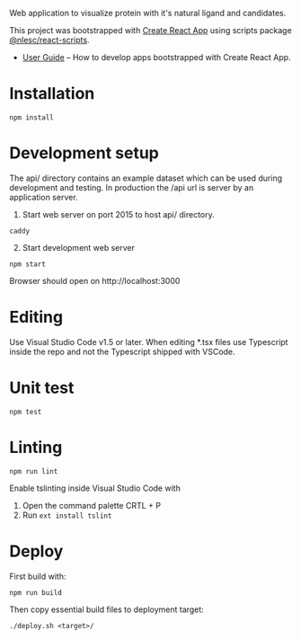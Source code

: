 Web application to visualize protein with it's natural ligand and candidates.

This project was bootstrapped with [Create React App](https://github.com/facebookincubator/create-react-app) using scripts package [@nlesc/react-scripts](https://github.com/NLeSC/create-react-app).

* [User Guide](https://github.com/NLeSC/create-react-app/blob/master/packages/react-scripts/template/README.md) – How to develop apps bootstrapped with Create React App.

# Installation

```
npm install
```

# Development setup

The api/ directory contains an example dataset which can be used during development and testing.
In production the /api url is server by an application server.

1. Start web server on port 2015 to host api/ directory.
```
caddy
```

2. Start development web server

```
npm start
```

Browser should open on http://localhost:3000

# Editing

Use Visual Studio Code v1.5 or later.
When editing *.tsx files use Typescript inside the repo and not the Typescript shipped with VSCode.

# Unit test

```
npm test
```

# Linting

```
npm run lint
```

Enable tslinting inside Visual Studio Code with

1. Open the command palette CRTL + P
2. Run `ext install tslint`

# Deploy

First build with:
```
npm run build
```

Then copy essential build files to deployment target:
```
./deploy.sh <target>/
```
